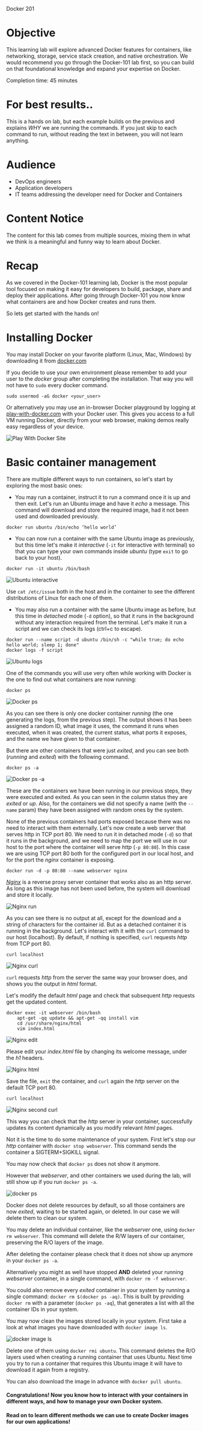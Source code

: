 Docker 201

# Objective

This learning lab will explore advanced Docker features for containers, like networking, storage, service stack creation, and native orchestration. We would recommend you go through the Docker-101 lab first, so you can build on that foundational knowledge and expand your expertise on Docker.

Completion time: 45 minutes

# For best results..
This is a hands on lab, but each example builds on the previous and explains *WHY* we are running the commands.
If you just skip to each command to run, without reading the text in between, you will not learn anything.

# Audience

* DevOps engineers
* Application developers
* IT teams addressing the developer need for Docker and Containers

# Content Notice

The content for this lab comes from multiple sources, mixing them in what we think is a meaningful and funny way to learn about Docker.

# Recap
As we covered in the Docker-101 learning lab, Docker is the most popular tool focused on making it easy for developers to build, package, share and deploy their applications. After going through Docker-101 you now know what containers are and how Docker creates and runs them.

So lets get started with the hands on!

# Installing Docker

You may install Docker on your favorite platform (Linux, Mac, Windows) by downloading it from [docker.com](http://www.docker.com)

If you decide to use your own environment please remember to add your user to the *docker* group after completing the installation. That way you will not have to `sudo` every docker command.

```
sudo usermod -aG docker <your_user>
```

Or alternatively you may use an in-browser Docker playground by logging at [play-with-docker.com](http://play-with-docker.com) with your Docker user. This gives you access to a full VM running Docker, directly from your web browser, making demos really easy regardless of your device.

![Play With Docker Site](assets/images/playwithdocker1.png)


# Basic container management

There are multiple different ways to run containers, so let's start by exploring the most basic ones:

* You may run a container, instruct it to run a command once it is up and then exit. Let's run an Ubuntu image and have it *echo* a message. This command will download and store the required image, had it not been used and downloaded previously.

```
docker run ubuntu /bin/echo ‘hello world’
```

* You can now run a container with the same Ubuntu image as previously, but this time let's make it *interactive* (`-it` for interactive with terminal) so that you can type your own commands inside *ubuntu* (type `exit` to go back to your host).

```
docker run -it ubuntu /bin/bash
```

![Ubuntu interactive](assets/images/ubuntu_interactive.png)

Use `cat /etc/issue` both in the host and in the container to see the different distributions of Linux for each one of them.

* You may also run a container with the same Ubuntu image as before, but this time in *detached* mode (`-d` option), so that it runs in the background without any interaction required from the terminal. Let's make it run a script and we can check its logs (ctrl+c to escape).

```
docker run --name script -d ubuntu /bin/sh -c "while true; do echo hello world; sleep 1; done"
docker logs -f script
```

![Ubuntu logs](assets/images/ubuntu_logs.png)

One of the commands you will use very often while working with Docker is the one to find out what containers are now running:

```
docker ps
```

![Docker ps](assets/images/docker_ps.png)

As you can see there is only one docker container *running* (the one generating the logs, from the previous step). The output shows it has been assigned a random ID, what image it uses, the command it runs when executed, when it was created, the current status, what ports it exposes, and the name we have given to that container.

But there are other containers that were just *exited*, and you can see both (*running* and *exited*) with the following command.

```
docker ps -a
```

![Docker ps -a](assets/images/docker_ps_a.png)

These are the containers we have been running in our previous steps, they were executed and exited. As you can seen in the column status they are *exited* or *up*. Also, for the containers we did not specify a name (with the `--name` param) they have been assigned with random ones by the system.

None of the previous containers had ports exposed because there was no need to interact with them externally. Let's now create a web server that serves http in TCP port 80. We need to run it in detached mode (`-d`) so that it runs in the background, and we need to map the port we will use in our host to the port where the container will serve *http* (`-p 80:80`). In this case we are using TCP port 80 both for the configured port in our local host, and for the port the *nginx* container is exposing.

```
docker run -d -p 80:80 --name webserver nginx
```

[*Nginx*](https://www.nginx.com) is a reverse proxy server container that works also as an http server. As long as this image has not been used before, the system will download and store it locally.

![Nginx run](assets/images/nginx_run.png)

As you can see there is no output at all, except for the download and a string of characters for the container id. But as a detached container it is running in the background. Let's interact with it with the `curl` command to our host (localhost). By default, if nothing is specified, `curl` requests *http* from TCP port 80.

```
curl localhost
```

![Nginx curl](assets/images/nginx_curl.png)

`curl` requests *http* from the server the same way your browser does, and shows you the output in *html* format.

Let's modify the default *html* page and check that subsequent *http* requests get the updated content.

```
docker exec -it webserver /bin/bash
    apt-get -qq update && apt-get -qq install vim
    cd /usr/share/nginx/html
    vim index.html
```

![Nginx edit](assets/images/nginx_edit.png)

Please edit your *index.html* file by changing its welcome message, under the *h1* headers.

![Nginx html](assets/images/nginx_html.png)

Save the file, `exit` the container, and `curl` again the *http* server on the default TCP port 80.

```
curl localhost
```

![Nginx second curl](assets/images/nginx_curl2.png)

This way you can check that the *http* server in your container, successfully updates its content dynamically as you modify relevant *html* pages.

Not it is the time to do some maintenance of your system. First let's stop our *http* container with `docker stop webserver`. This command sends the container a SIGTERM+SIGKILL signal.

You may now check that `docker ps` does not show it anymore.

However that *webserver*, and other containers we used during the lab, will still show up if you run `docker ps -a`.

![docker ps](assets/images/docker_ps_a2.png)

Docker does not delete resources by default, so all those containers are now *exited*, waiting to be started again, or deleted. In our case we will delete them to clean our system.

You may delete an individual container, like the *webserver* one, using `docker rm webserver`. This command will delete the R/W layers of our container, preserving the R/O layers of the image.

After deleting the container please check that it does not show up anymore in your `docker ps -a`.

Alternatively you might as well have stopped **AND** deleted your running *webserver* container, in a single command, with `docker rm -f webserver`.

You could also remove every *exited* container in your system by running a single command: `docker rm $(docker ps -aq)`. This is built by providing `docker rm` with a parameter (`docker ps -aq`), that generates a list with all the container IDs in your system.

You may now clean the images stored locally in your system. First take a look at what images you have downloaded with `docker image ls`.

![docker image ls](assets/images/docker_image_ls.png)

Delete one of them using `docker rmi ubuntu`. This command deletes the R/O layers used when creating a running container that uses Ubuntu. Next time you try to run a container that requires this Ubuntu image it will have to download it again from a registry.

You can also download the image in advance with `docker pull ubuntu`.

#### Congratulations! Now you know how to interact with your containers in different ways, and how to manage your own Docker system.

#### Read on to learn different methods we can use to create Docker images for our own applications!
